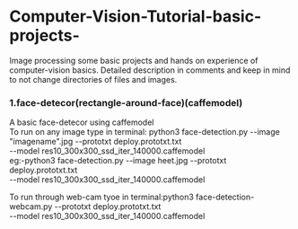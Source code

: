 # Computer-Vision-Tutorial-basic-projects-
Image processing some basic projects and hands on experience of computer-vision basics. 
Detailed description in comments and keep in mind to not change directories of files and images.

### 1.face-detecor(rectangle-around-face)(caffemodel)
  A basic face-detecor using caffemodel                                                                                           
   To run on any image type in terminal:  python3 face-detection.py --image "imagename".jpg --prototxt deploy.prototxt.txt \
	--model res10_300x300_ssd_iter_140000.caffemodel                                                                                
  eg:-python3 face-detection.py --image heet.jpg --prototxt deploy.prototxt.txt \
	--model res10_300x300_ssd_iter_140000.caffemodel                                                                                   
                                                                                                                                     
  To run through web-cam tyoe in terminal:python3 face-detection-webcam.py --prototxt deploy.prototxt.txt \
	--model res10_300x300_ssd_iter_140000.caffemodel                                                                                 
